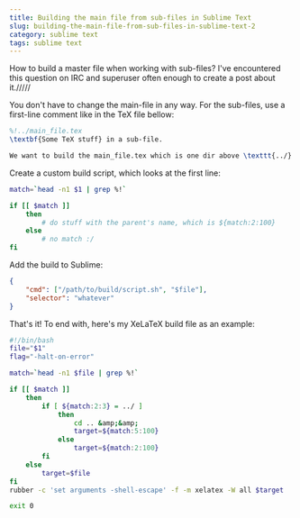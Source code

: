 ```yaml
---
title: Building the main file from sub-files in Sublime Text
slug: building-the-main-file-from-sub-files-in-sublime-text-2
category: sublime text
tags: sublime text
---
```


How to build a master file when working with sub-files? I've encountered this question on IRC and superuser often enough to create a post about it./////

You don't have to change the main-file in any way. For the sub-files, use a first-line comment like in the TeX file bellow:

```tex
%!../main_file.tex
\textbf{Some TeX stuff} in a sub-file.

We want to build the main_file.tex which is one dir above \texttt{../}.
```

Create a custom build script, which looks at the first line:

```bash
match=`head -n1 $1 | grep %!`

if [[ $match ]]
    then
        # do stuff with the parent's name, which is ${match:2:100}
    else
        # no match :/
fi
```

Add the build to Sublime:

```json
{
    "cmd": ["/path/to/build/script.sh", "$file"],
    "selector": "whatever"
}
```

That's it! To end with, here's my XeLaTeX build file as an example:

```bash
#!/bin/bash
file="$1"
flag="-halt-on-error"

match=`head -n1 $file | grep %!`

if [[ $match ]]
    then
        if [ ${match:2:3} = ../ ]
            then
                cd .. &amp;&amp;
                target=${match:5:100}
            else
                target=${match:2:100}
        fi
    else
        target=$file
fi
rubber -c 'set arguments -shell-escape' -f -m xelatex -W all $target

exit 0
```
